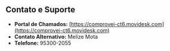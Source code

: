 ## Contato e Suporte
* **Portal de Chamados:** [https://comprovei-ct6.movidesk.com](https://comprovei-ct6.movidesk.com)
* **Contato Alternativo:** Melize Mota
* **Telefone:** 95300-2055